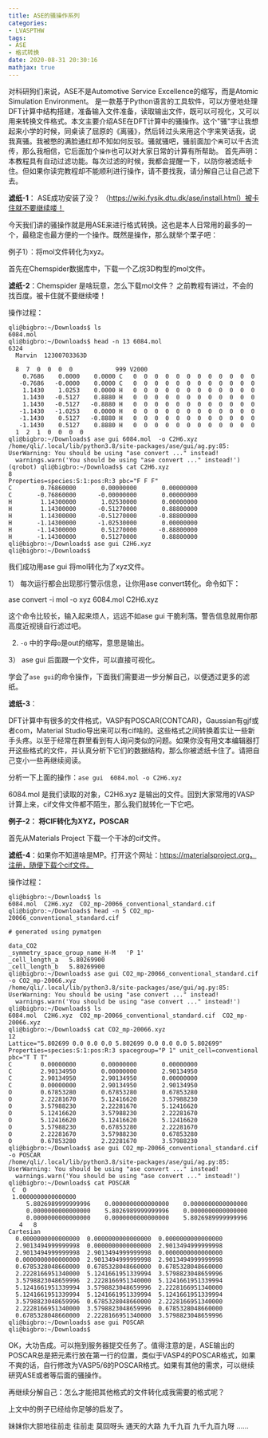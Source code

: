 ```yaml
---
title: ASE的骚操作系列
categories: 
- LVASPTHW
tags: 
- ASE
- 格式转换
date: 2020-08-31 20:30:16
mathjax: true
---
```


对科研狗们来说，ASE不是Automotive Service Excellence的缩写，而是Atomic Simulation Environment。
是一款基于Python语言的工具软件，可以方便地处理DFT计算中结构搭建，准备输入文件准备，读取输出文件，既可以可视化，又可以用来转换文件格式。本文主要介绍ASE在DFT计算中的骚操作。这个"骚"字让我想起来小学的时候，同桌读了屈原的《离骚》，然后转过头来用这个字来笑话我，说我真骚。我被憋的满脸通红却不知如何反驳。骚就骚吧，骚前面加个`离`可以千古流传，那么我相信，它后面加个`操作`也可以对大家日常的计算有所帮助。
首先声明：本教程具有自动过滤功能。每次过滤的时候，我都会提醒一下，以防你被滤纸卡住。但如果你读完教程却不能顺利进行操作，请不要找我，请分解自己让自己滤下去。

**滤纸-1**： ASE成功安装了没？ （https://wiki.fysik.dtu.dk/ase/install.html）被卡住就不要继续喽！

今天我们讲的骚操作就是用ASE来进行格式转换。这也是本人日常用的最多的一个，最稳定也最方便的一个操作。既然是操作，那么就举个栗子吧：

例子1）：将mol文件转化为xyz。 

首先在Chemspider数据库中，下载一个乙烷3D构型的mol文件。

**滤纸-2**：Chemspider 是啥玩意，怎么下载mol文件？ 之前教程有讲过，不会的找百度。被卡住就不要继续喽！

操作过程： 

```
qli@bigbro:~/Downloads$ ls
6084.mol
qli@bigbro:~/Downloads$ head -n 13 6084.mol 
6324
  Marvin  12300703363D          

  8  7  0  0  0  0            999 V2000
    0.7686    0.0000    0.0000 C   0  0  0  0  0  0  0  0  0  0  0  0
   -0.7686   -0.0000    0.0000 C   0  0  0  0  0  0  0  0  0  0  0  0
    1.1430    1.0253    0.0000 H   0  0  0  0  0  0  0  0  0  0  0  0
    1.1430   -0.5127    0.8880 H   0  0  0  0  0  0  0  0  0  0  0  0
    1.1430   -0.5127   -0.8880 H   0  0  0  0  0  0  0  0  0  0  0  0
   -1.1430   -1.0253    0.0000 H   0  0  0  0  0  0  0  0  0  0  0  0
   -1.1430    0.5127   -0.8880 H   0  0  0  0  0  0  0  0  0  0  0  0
   -1.1430    0.5127    0.8880 H   0  0  0  0  0  0  0  0  0  0  0  0
  1  2  1  0  0  0  0
qli@bigbro:~/Downloads$ ase gui 6084.mol  -o C2H6.xyz 
/home/qli/.local/lib/python3.8/site-packages/ase/gui/ag.py:85: UserWarning: You should be using "ase convert ..." instead!
  warnings.warn('You should be using "ase convert ..." instead!')
(qrobot) qli@bigbro:~/Downloads$ cat C2H6.xyz 
8
Properties=species:S:1:pos:R:3 pbc="F F F"
C        0.76860000       0.00000000       0.00000000
C       -0.76860000      -0.00000000       0.00000000
H        1.14300000       1.02530000       0.00000000
H        1.14300000      -0.51270000       0.88800000
H        1.14300000      -0.51270000      -0.88800000
H       -1.14300000      -1.02530000       0.00000000
H       -1.14300000       0.51270000      -0.88800000
H       -1.14300000       0.51270000       0.88800000
qli@bigbro:~/Downloads$ ase gui C2H6.xyz 
qli@bigbro:~/Downloads$ 
```

我们成功用ase gui 将mol转化为了xyz文件。

1） 每次运行都会出现那行警示信息，让你用ase convert转化。命令如下：

ase convert -i mol -o xyz 6084.mol  C2H6.xyz 

这个命令比较长，输入起来烦人，远远不如ase gui 干脆利落。警告信息就用你那高度近视镜自行滤过吧。

2)  `-o`  中的字母`o`是out的缩写，意思是输出。  

3） ase gui 后面跟一个文件，可以直接可视化。

学会了`ase gui`的命令操作，下面我们需要进一步分解自己，以便透过更多的滤纸。

**滤纸-3**： 

DFT计算中有很多的文件格式，VASP有POSCAR(CONTCAR)，Gaussian有gjf或者com，Material Studio导出来可以有cif啥的。这些格式之间转换着实让一些新手头疼。以至于经常在群里看到有人询问类似的问题。如果你没有用文本编辑器打开这些格式的文件，并认真分析下它们的数据结构，那么你被滤纸卡住了。请把自己变小一些再继续阅读。



分析一下上面的操作：`ase gui  6084.mol -o C2H6.xyz `



6084.mol 是我们读取的对象，C2H6.xyz 是输出的文件。回到大家常用的VASP计算上来，cif文件文件都不陌生，那么我们就转化一下它吧。

**例子-2： 将CIF转化为XYZ，POSCAR**

首先从Materials Project 下载一个干冰的cif文件。

**滤纸-4**：如果你不知道啥是MP。打开这个网址：https://materialsproject.org，注册，随便下载个cif文件。

操作过程：

```
qli@bigbro:~/Downloads$ ls
6084.mol  C2H6.xyz  CO2_mp-20066_conventional_standard.cif
qli@bigbro:~/Downloads$ head -n 5 CO2_mp-20066_conventional_standard.cif 

# generated using pymatgen

data_CO2
_symmetry_space_group_name_H-M   'P 1'
_cell_length_a   5.80269900
_cell_length_b   5.80269900
qli@bigbro:~/Downloads$ ase gui CO2_mp-20066_conventional_standard.cif -o CO2_mp-20066.xyz 
/home/qli/.local/lib/python3.8/site-packages/ase/gui/ag.py:85: UserWarning: You should be using "ase convert ..." instead!
  warnings.warn('You should be using "ase convert ..." instead!')
qli@bigbro:~/Downloads$ ls
6084.mol  C2H6.xyz  CO2_mp-20066_conventional_standard.cif  CO2_mp-20066.xyz
qli@bigbro:~/Downloads$ cat CO2_mp-20066.xyz 
12
Lattice="5.802699 0.0 0.0 0.0 5.802699 0.0 0.0 0.0 5.802699" Properties=species:S:1:pos:R:3 spacegroup="P 1" unit_cell=conventional pbc="T T T"
C        0.00000000       0.00000000       0.00000000
C        2.90134950       0.00000000       2.90134950
C        2.90134950       2.90134950       0.00000000
C        0.00000000       2.90134950       2.90134950
O        0.67853280       0.67853280       0.67853280
O        2.22281670       5.12416620       3.57988230
O        3.57988230       2.22281670       5.12416620
O        5.12416620       3.57988230       2.22281670
O        5.12416620       5.12416620       5.12416620
O        3.57988230       0.67853280       2.22281670
O        2.22281670       3.57988230       0.67853280
O        0.67853280       2.22281670       3.57988230
qli@bigbro:~/Downloads$ ase gui CO2_mp-20066_conventional_standard.cif -o POSCAR 
/home/qli/.local/lib/python3.8/site-packages/ase/gui/ag.py:85: UserWarning: You should be using "ase convert ..." instead!
  warnings.warn('You should be using "ase convert ..." instead!')
qli@bigbro:~/Downloads$ cat POSCAR 
 C  O 
 1.0000000000000000
     5.8026989999999996    0.0000000000000000    0.0000000000000000
     0.0000000000000000    5.8026989999999996    0.0000000000000000
     0.0000000000000000    0.0000000000000000    5.8026989999999996
   4   8
Cartesian
  0.0000000000000000  0.0000000000000000  0.0000000000000000
  2.9013494999999998  0.0000000000000000  2.9013494999999998
  2.9013494999999998  2.9013494999999998  0.0000000000000000
  0.0000000000000000  2.9013494999999998  2.9013494999999998
  0.6785328048660000  0.6785328048660000  0.6785328048660000
  2.2228166951340000  5.1241661951339994  3.5798823048659996
  3.5798823048659996  2.2228166951340000  5.1241661951339994
  5.1241661951339994  3.5798823048659996  2.2228166951340000
  5.1241661951339994  5.1241661951339994  5.1241661951339994
  3.5798823048659996  0.6785328048660000  2.2228166951340000
  2.2228166951340000  3.5798823048659996  0.6785328048660000
  0.6785328048660000  2.2228166951340000  3.5798823048659996
qli@bigbro:~/Downloads$ ase gui POSCAR 
qli@bigbro:~/Downloads$ 
```

OK，大功告成。可以拖到服务器提交任务了。值得注意的是，ASE输出的POSCAR总是把元素行放在第一行的位置，类似于VASP4的POSCAR格式，如果不爽的话，自行修改为VASP5/6的POSCAR格式。如果有其他的需求，可以继续研究ASE或者等后面的骚操作。



再继续分解自己：怎么才能把其他格式的文件转化成我需要的格式呢？

上文中的例子已经给你足够的启发了。

妹妹你大胆地往前走
往前走 莫回呀头
通天的大路 九千九百
九千九百九呀
......